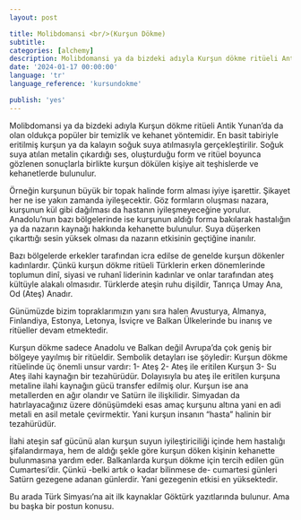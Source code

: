 ```yaml
---
layout: post

title: Molibdomansi <br/>(Kurşun Dökme) 
subtitle:
categories: [alchemy]
description: Molibdomansi ya da bizdeki adıyla Kurşun dökme ritüeli Antik Yunan’da da olan oldukça popüler bir temizlik ve kehanet yöntemidir.  
date: '2024-01-17 00:00:00'
language: 'tr'
language_reference: 'kursundokme'

publish: 'yes'
---
```


Molibdomansi ya da bizdeki adıyla Kurşun dökme ritüeli Antik Yunan’da da olan oldukça popüler bir temizlik ve kehanet yöntemidir.  En basit tabiriyle eritilmiş kurşun ya da kalayın soğuk suya atılmasıyla gerçekleştirilir. Soğuk suya atılan metalin çıkardığı ses, oluşturduğu form ve ritüel boyunca gözlenen sonuçlarla birlikte kurşun dökülen kişiye ait teşhislerde ve kehanetlerde bulunulur.

Örneğin kurşunun büyük bir topak halinde form alması iyiye işarettir. Şikayet her ne ise yakın zamanda iyileşecektir. Göz formların oluşması nazara, kurşunun kül gibi dağılması da hastanın iyileşmeyeceğine yorulur. Anadolu’nun bazı bölgelerinde ise kurşunun aldığı forma bakılarak hastalığın ya da nazarın kaynağı hakkında kehanette bulunulur. Suya düşerken çıkarttığı sesin yüksek olması da nazarın etkisinin geçtiğine inanılır.

Bazı bölgelerde erkekler tarafından icra edilse de genelde kurşun dökenler kadınlardır. Çünkü kurşun dökme ritüeli Türklerin erken dönemlerinde toplumun dinî, siyasi ve ruhanî liderinin kadınlar ve onlar tarafından ateş kültüyle alakalı olmasıdır. Türklerde ateşin ruhu dişildir, Tanrıça Umay Ana, Od (Ateş) Anadır. 

Günümüzde bizim topraklarımızın yanı sıra halen Avusturya, Almanya, Finlandiya, Estonya, Letonya, İsviçre ve Balkan Ülkelerinde bu inanış ve ritüeller devam etmektedir. 

Kurşun dökme sadece Anadolu ve Balkan değil Avrupa’da çok geniş bir bölgeye yayılmış bir ritüeldir.  Sembolik detayları ise şöyledir:
Kurşun dökme ritüelinde üç önemli unsur vardır: 
1- Ateş
2- Ateş ile eritilen Kurşun
3- Su
Ateş ilahi kaynağın bir tezahürüdür. Dolayısıyla bu ateş ile eritilen kurşuna metaline ilahi kaynağın gücü transfer edilmiş olur. Kurşun ise ana metallerden en ağır olandır ve Satürn ile ilişkilidir. Simyadan da hatırlayacağınız üzere dönüşümdeki esas amaç kurşunu altına yani en adi metali en asil metale çevirmektir. Yani kurşun insanın “hasta” halinin bir tezahürüdür. 

İlahi ateşin saf gücünü alan kurşun suyun iyileştiriciliği içinde hem hastalığı şifalandırmaya, hem de aldığı şekle göre kurşun döken kişinin kehanette bulunmasına yardım eder. Balkanlarda kurşun  dökme için tercih edilen gün Cumartesi’dir. Çünkü -belki artık o kadar bilinmese de- cumartesi günleri Satürn gezegene adanan günlerdir. Yani gezegenin etkisi en yüksektedir. 

Bu arada Türk Simyası’na ait ilk kaynaklar Göktürk yazıtlarında bulunur. Ama bu başka bir postun konusu.